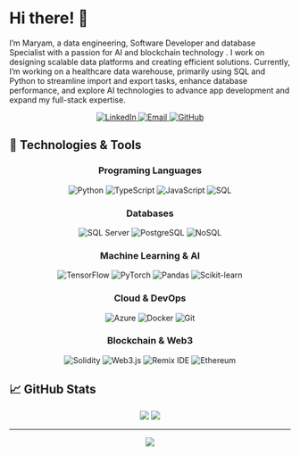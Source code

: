 # Hi there! 👋

I’m Maryam, a data engineering, Software Developer and database Specialist with a passion for AI and blockchain technology . I work on designing scalable data platforms and creating efficient solutions. Currently, I’m working on a healthcare data warehouse, primarily using SQL and Python to streamline import and export tasks, enhance database performance, and explore AI technologies to advance app development and expand my full-stack expertise.

<div align="center">
  <a href="https://www.linkedin.com/in/maryam-asadi-92b49350/">
    <img src="https://img.shields.io/badge/LinkedIn-0077B5?style=for-the-badge&logo=linkedin&logoColor=white" alt="LinkedIn"/>
  </a>
  <a href="mailto:asady.maryam@yahoo.com">
    <img src="https://img.shields.io/badge/Email-D14836?style=for-the-badge&logo=gmail&logoColor=white" alt="Email"/>
  </a>
  <a href="https://github.com/maryasad">
    <img src="https://img.shields.io/badge/GitHub-100000?style=for-the-badge&logo=github&logoColor=white" alt="GitHub"/>
  </a>
</div>

## 🔧 Technologies & Tools

<div align="center">


### Programing Languages
![Python](https://img.shields.io/badge/Python-3776AB?style=for-the-badge&logo=python&logoColor=white)
![TypeScript](https://img.shields.io/badge/TypeScript-007ACC?style=for-the-badge&logo=typescript&logoColor=white)
![JavaScript](https://img.shields.io/badge/JavaScript-F7DF1E?style=for-the-badge&logo=javascript&logoColor=black)
![SQL](https://img.shields.io/badge/SQL-4479A1?style=for-the-badge&logo=mysql&logoColor=white)

### Databases
![SQL Server](https://img.shields.io/badge/SQL_Server-CC2927?style=for-the-badge&logo=microsoft-sql-server&logoColor=white)
![PostgreSQL](https://img.shields.io/badge/PostgreSQL-316192?style=for-the-badge&logo=postgresql&logoColor=white)
![NoSQL](https://img.shields.io/badge/NoSQL-4DB33D?style=for-the-badge&logo=redis&logoColor=white)

### Machine Learning & AI
![TensorFlow](https://img.shields.io/badge/TensorFlow-FF6F20?style=for-the-badge&logo=tensorflow&logoColor=white)
![PyTorch](https://img.shields.io/badge/PyTorch-EE4C2C?style=for-the-badge&logo=pytorch&logoColor=white)
![Pandas](https://img.shields.io/badge/Pandas-150458?style=for-the-badge&logo=pandas&logoColor=white)
![Scikit-learn](https://img.shields.io/badge/scikit--learn-F7931E?style=for-the-badge&logo=scikit-learn&logoColor=white)


### Cloud & DevOps
![Azure](https://img.shields.io/badge/Azure-0089D6?style=for-the-badge&logo=microsoft-azure&logoColor=white)
![Docker](https://img.shields.io/badge/Docker-2496ED?style=for-the-badge&logo=docker&logoColor=white)
![Git](https://img.shields.io/badge/Git-F05032?style=for-the-badge&logo=git&logoColor=white)

  
### Blockchain & Web3
![Solidity](https://img.shields.io/badge/Solidity-363636?style=for-the-badge&logo=solidity&logoColor=white)
![Web3.js](https://img.shields.io/badge/Web3.js-F16822?style=for-the-badge&logo=web3.js&logoColor=white)
![Remix IDE](https://img.shields.io/badge/Remix_IDE-20232A?style=for-the-badge&logo=remix&logoColor=white)
![Ethereum](https://img.shields.io/badge/Ethereum-3C3C3D?style=for-the-badge&logo=ethereum&logoColor=white)

</div>

## 📈 GitHub Stats

<div align="center">
  <img src="https://github-readme-stats.vercel.app/api?username=maryasad&show_icons=true&theme=transparent" />
  <img src="https://github-readme-streak-stats.herokuapp.com/?user=maryasad&theme=transparent" />
</div>

---

<div align="center">
  <img src="https://komarev.com/ghpvc/?username=maryasad&color=blue&style=flat-square&label=Profile+Views" />
</div>
